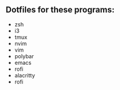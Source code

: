 ## Dotfiles for these programs:
* zsh
* i3
* tmux
* nvim
* vim
* polybar
* emacs
* rofi
* alacritty
* rofi
